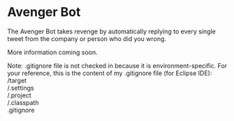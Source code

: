 # Avenger Bot

The Avenger Bot takes revenge by automatically replying to every single tweet from the company or person who did you wrong.

More information coming soon. 

Note: .gitignore file is not checked in because it is environment-specific.
For your reference, this is the content of my .gitignore file (for Eclipse IDE):  
/target  
/.settings  
/.project  
/.classpath  
.gitignore  

